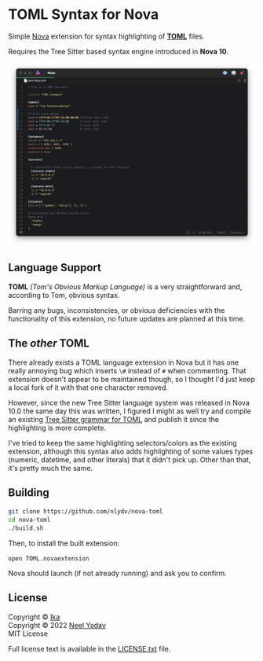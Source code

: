 # TOML Syntax for Nova

Simple [Nova]("https://nova.app") extension for syntax highlighting of [**TOML**](https://toml.io/) files.

Requires the Tree Sitter based syntax engine introduced in **Nova 10**.

![](https://raw.githubusercontent.com/nlydv/nova-toml/master/preview.png)

## Language Support

**TOML** *(Tom's Obvious Markup Language)* is a very straightforward and, according to Tom, obvious syntax.

Barring any bugs, inconsistencies, or obvious deficiencies with the functionality of this extension, no future updates are planned at this time.

## The *other* TOML

There already exists a TOML language extension in Nova but it has one really annoying bug which inserts `\#` instead of `#` when commenting. That extension doesn't appear to be maintained though, so I thought I'd just keep a local fork of it with that one character removed.

However, since the new Tree Sitter language system was released in Nova 10.0 the same day this was written, I figured I might as well try and compile an existing [Tree Sitter grammar for TOML](https://github.com/ikatyang/tree-sitter-toml) and publish it since the highlighting is more complete.

I've tried to keep the same highlighting selectors/colors as the existing extension, although this syntax also adds highlighting of some values types (numeric, datetime, and other literals) that it didn't pick up. Other than that, it's pretty much the same.

## Building

```bash
git clone https://github.com/nlydv/nova-toml
cd nova-toml
./build.sh
```

Then, to install the built extension:

```
open TOML.novaextension
```

Nova should launch (if not already running) and ask you to confirm.

## License

Copyright © [Ika](https://github.com/ikatyang)<br>
Copyright © 2022 [Neel Yadav](https://neelyadav.com)<br>
MIT License

Full license text is available in the [LICENSE.txt](https://github.com/nlydv/nova-toml/blob/master/TOML.novaextension/LICENSE.txt) file.
